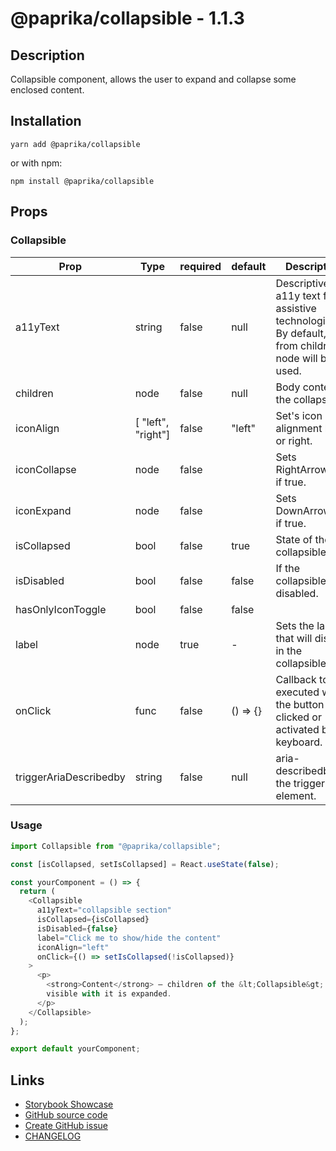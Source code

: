 <!-- start: Autogenerated - do not modify -->

# @paprika/collapsible - 1.1.3

## Description

Collapsible component, allows the user to expand and collapse some enclosed content.

## Installation

```
yarn add @paprika/collapsible
```

or with npm:

```
npm install @paprika/collapsible
```

## Props

### Collapsible

| Prop                   | Type               | required | default            | Description                                                                                         |
| ---------------------- | ------------------ | -------- | ------------------ | --------------------------------------------------------------------------------------------------- |
| a11yText               | string             | false    | null               | Descriptive a11y text for assistive technologies. By default, text from children node will be used. |
| children               | node               | false    | null               | Body content of the collapsible.                                                                    |
| iconAlign              | [ "left", "right"] | false    | "left"             | Set's icon alignment left or right.                                                                 |
| iconCollapse           | node               | false    | <RightArrowIcon /> | Sets RightArrowIcon if true.                                                                        |
| iconExpand             | node               | false    | <DownArrowIcon />  | Sets DownArrowIcon if true.                                                                         |
| isCollapsed            | bool               | false    | true               | State of the collapsible.                                                                           |
| isDisabled             | bool               | false    | false              | If the collapsible is disabled.                                                                     |
| hasOnlyIconToggle      | bool               | false    | false              |                                                                                                     |
| label                  | node               | true     | -                  | Sets the label that will display in the collapsible                                                 |
| onClick                | func               | false    | () => {}           | Callback to be executed when the button is clicked or activated by keyboard.                        |
| triggerAriaDescribedby | string             | false    | null               | aria-describedby on the trigger element.                                                            |

<!-- end: Autogenerated - do not modify -->
<!-- content -->

### Usage

```js
import Collapsible from "@paprika/collapsible";

const [isCollapsed, setIsCollapsed] = React.useState(false);

const yourComponent = () => {
  return (
    <Collapsible
      a11yText="collapsible section"
      isCollapsed={isCollapsed}
      isDisabled={false}
      label="Click me to show/hide the content"
      iconAlign="left"
      onClick={() => setIsCollapsed(!isCollapsed)}
    >
      <p>
        <strong>Content</strong> – children of the &lt;Collapsible&gt; is hidden while the collapsible is collapsed, and
        visible with it is expanded.
      </p>
    </Collapsible>
  );
};

export default yourComponent;
```

<!-- eoContent -->

## Links

- [Storybook Showcase](https://paprika.highbond.com/?path=/story/navigation-collapsible--showcase)
- [GitHub source code](https://github.com/acl-services/paprika/tree/master/packages/Collapsible/src)
- [Create GitHub issue](https://github.com/acl-services/paprika/issues/new?label=[]&title=@paprika/collapsible%20[help]:%20your%20short%20description&body=%0A%23%20Help%20wanted%0A%0A%23%23%20Please%20write%20your%20question.%0A*A%20clear%20and%20concise%20description%20of%20what%20the%20question%20is*%0A%0A%23%23%20Additional%20context%0A*Add%20any%20other%20context%20or%20screenshots%20about%20your%20question%20here.*%0A)
- [CHANGELOG](https://github.com/acl-services/paprika/tree/master/packages/Collapsible/CHANGELOG.md)
